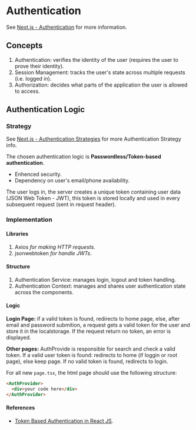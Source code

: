 # Authentication

See [Next.js - Authentication](https://nextjs.org/docs/app/building-your-application/authentication) for more information.

## Concepts

1. Authentication: verifies the identity of the user (requires the user to prove their identity).
2. Session Management: tracks the user's state across multiple requests (i.e. logged in).
3. Authorization: decides what parts of the application the user is allowed to access.

## Authentication Logic

### Strategy

See [Next.js - Authentication Strategies](https://nextjs.org/docs/app/building-your-application/authentication#authentication-strategies) for more Authentication Strategy info.

The chosen authentication logic is **Passwordless/Token-based authentication**.

- Enhenced security.
- Dependency on user's email/phone availability.

The user logs in, the server creates a unique token containing user data (JSON Web Token - JWT), this token is stored locally and used in every subsequent request (sent in request header).

### Implementation

#### Libraries

1. Axios _for making HTTP requests_.
2. jsonwebtoken _for handle JWTs_.

#### Structure

1. Authentication Service: manages login, logout and token handling.
2. Authentication Context: manages and shares user authentication state across the components.

#### Logic

**Login Page:** if a valid token is found, redirects to home page, else, after email and password submition, a request gets a valid token for the user and store it in the localstorage. If the request return no token, an error is displayed.

**Other pages:** AuthProvide is responsible for search and check a valid token. If a valid user token is found: redirects to home (if loggin or root page), else keep page. If no valid token is found, redirects to login.

For all new `page.tsx`, the html page should use the following structure:

```html
<AuthProvider>
  <div>your code here</div>
</AuthProvider>
```

#### References

- [Token Based Authentication in React JS](https://marketsplash.com/tutorials/react-js/token-based-authentication-in-react-js/).
